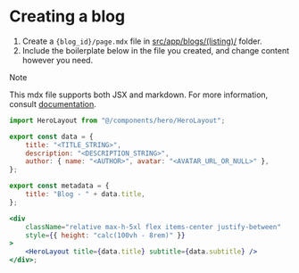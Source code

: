 # Creating a blog

1. Create a `{blog_id}/page.mdx` file in [src/app/blogs/(listing)/](./src/app/blogs/(listing)/) folder.
2. Include the boilerplate below in the file you created, and change content however you need.

> [!NOTE]
> This mdx file supports both JSX and markdown.
> For more information, consult [documentation](https://nextjs.org/docs/app/building-your-application/configuring/mdx#using-custom-styles-and-components).

```jsx
import HeroLayout from "@/components/hero/HeroLayout";

export const data = {
    title: "<TITLE_STRING>",
    description: "<DESCRIPTION_STRING>",
    author: { name: "<AUTHOR>", avatar: "<AVATAR_URL_OR_NULL>" },
};

export const metadata = {
    title: "Blog - " + data.title,
};

<div
    className="relative max-h-5xl flex items-center justify-between"
    style={{ height: "calc(100vh - 8rem)" }}
>
    <HeroLayout title={data.title} subtitle={data.subtitle} />
</div>;
```
